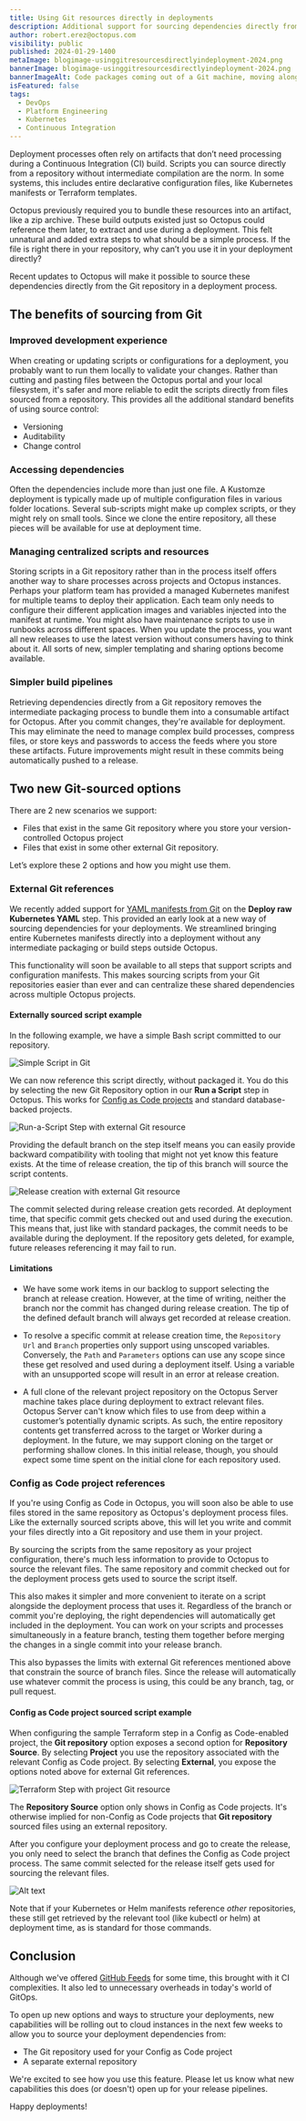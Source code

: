 ```yaml
---
title: Using Git resources directly in deployments
description: Additional support for sourcing dependencies directly from Git without intermediate packaging.
author: robert.erez@octopus.com
visibility: public
published: 2024-01-29-1400
metaImage: blogimage-usinggitresourcesdirectlyindeployment-2024.png
bannerImage: blogimage-usinggitresourcesdirectlyindeployment-2024.png
bannerImageAlt: Code packages coming out of a Git machine, moving along a conveyor belt into an Octopus machine, then becoming versioned releases.
isFeatured: false
tags: 
  - DevOps
  - Platform Engineering
  - Kubernetes
  - Continuous Integration
---
```


Deployment processes often rely on artifacts that don’t need processing during a Continuous Integration (CI) build. Scripts you can source directly from a repository without intermediate compilation are the norm. In some systems, this includes entire declarative configuration files, like Kubernetes manifests or Terraform templates. 

Octopus previously required you to bundle these resources into an artifact, like a zip archive. These build outputs existed just so Octopus could reference them later, to extract and use during a deployment. This felt unnatural and added extra steps to what should be a simple process. If the file is right there in your repository, why can’t you use it in your deployment directly?

Recent updates to Octopus will make it possible to source these dependencies directly from the Git repository in a deployment process.

## The benefits of sourcing from Git

### Improved development experience

When creating or updating scripts or configurations for a deployment, you probably want to run them locally to validate your changes. Rather than cutting and pasting files between the Octopus portal and your local filesystem, it's safer and more reliable to edit the scripts directly from files sourced from a repository. This provides all the additional standard benefits of using source control:

- Versioning
- Auditability
- Change control

### Accessing dependencies

Often the dependencies include more than just one file. A Kustomze deployment is typically made up of multiple configuration files in various folder locations. Several sub-scripts might make up complex scripts, or they might rely on small tools. Since we clone the entire repository, all these pieces will be available for use at deployment time.

### Managing centralized scripts and resources

Storing scripts in a Git repository rather than in the process itself offers another way to share processes across projects and Octopus instances. Perhaps your platform team has provided a managed Kubernetes manifest for multiple teams to deploy their application. Each team only needs to configure their different application images and variables injected into the manifest at runtime. You might also have maintenance scripts to use in runbooks across different spaces. When you update the process, you want all new releases to use the latest version without consumers having to think about it. All sorts of new, simpler templating and sharing options become available.

### Simpler build pipelines

Retrieving dependencies directly from a Git repository removes the intermediate packaging process to bundle them into a consumable artifact for Octopus. After you commit changes, they're available for deployment. This may eliminate the need to manage complex build processes, compress files, or store keys and passwords to access the feeds where you store these artifacts. Future improvements might result in these commits being automatically pushed to a release.

## Two new Git-sourced options

There are 2 new scenarios we  support: 

- Files that exist in the same Git repository where you store your version-controlled Octopus project
- Files that exist in some other external Git repository. 

Let’s explore these 2 options and how you might use them.

### External Git references

We recently added support for [YAML manifests from Git](https://octopus.com/blog/manifests-from-git) on the **Deploy raw Kubernetes YAML** step. This provided an early look at a new way of sourcing dependencies for your deployments. We streamlined bringing entire Kubernetes manifests directly into a deployment without any intermediate packaging or build steps outside Octopus.

This functionality will soon be available to all steps that support scripts and configuration manifests. This makes sourcing scripts from your Git repositories easier than ever and can centralize these shared dependencies across multiple Octopus projects. 

#### Externally sourced script example

In the following example, we have a simple Bash script committed to our repository.

![Simple Script in Git](external-git-bash.png)

We can now reference this script directly, without packaged it. You do this by selecting the new Git Repository option in our **Run a Script** step in Octopus. This works for [Config as Code projects](https://octopus.com/docs/projects/version-control) and standard database-backed projects.

![Run-a-Script Step with external Git resource](external-git-run-a-script.png)

Providing the default branch on the step itself means you can easily provide backward compatibility with tooling that might not yet know this feature exists. At the time of release creation, the tip of this branch will source the script contents.

![Release creation with external Git resource](external-git-release-creation.png)

The commit selected during release creation gets recorded. At deployment time, that specific commit gets checked out and used during the execution. This means that, just like with standard packages, the commit needs to be available during the deployment. If the repository gets deleted, for example, future releases referencing it may fail to run.

#### Limitations

- We have some work items in our backlog to support selecting the branch at release creation. However, at the time of writing, neither the branch nor the commit has changed during release creation. The tip of the defined default branch will always get recorded at release creation.

- To resolve a specific commit at release creation time, the `Repository Url` and `Branch` properties only support using unscoped variables. Conversely, the `Path` and `Parameters` options can use any scope since these get resolved and used during a deployment itself. Using a variable with an unsupported scope will result in an error at release creation.

- A full clone of the relevant project repository on the Octopus Server machine takes place during deployment to extract relevant files. Octopus Server can't know which files to use from deep within a customer’s potentially dynamic scripts. As such, the entire repository contents get transferred across to the target or Worker during a deployment. In the future, we may support cloning on the target or performing shallow clones. In this initial release, though, you should expect some time spent on the initial clone for each repository used.

### Config as Code project references

If you're using Config as Code in Octopus, you will soon also be able to use files stored in the same repository as Octopus's deployment process files. Like the externally sourced scripts above, this will let you write and commit your files directly into a Git repository and use them in your project. 

By sourcing the scripts from the same repository as your project configuration, there's much less information to provide to Octopus to source the relevant files. The same repository and commit checked out for the deployment process gets used to source the script itself. 

This also makes it simpler and more convenient to iterate on a script alongside the deployment process that uses it. Regardless of the branch or commit you're deploying, the right dependencies will automatically get included in the deployment. You can work on your scripts and processes simultaneously in a feature branch, testing them together before merging the changes in a single commit into your release branch.

This also bypasses the limits with external Git references mentioned above that constrain the source of branch files. Since the release will automatically use whatever commit the process is using, this could be any branch, tag, or pull request.

#### Config as Code project sourced script example

When configuring the sample Terraform step in a Config as Code-enabled project, the **Git repository** option exposes a second option for **Repository Source**.  By selecting **Project** you use the repository associated with the relevant Config as Code project. By selecting **External**, you expose the options noted above for external Git references.

![Terraform Step with project Git resource](cac-git-terraform.png)

The **Repository Source** option only shows in Config as Code projects. It's otherwise implied for non-Config as Code projects that **Git repository** sourced files using an external repository.

After you configure your deployment process and go to create the release, you only need to select the branch that defines the Config as Code project process. The same commit selected for the release itself gets used for sourcing the relevant files.

![Alt text](image.png)

Note that if your Kubernetes or Helm manifests reference _other_ repositories, these still get retrieved by the relevant tool (like kubectl or helm) at deployment time, as is standard for those commands.

## Conclusion

Although we've offered [GitHub Feeds](https://octopus.com/docs/packaging-applications/package-repositories/github-feeds) for some time, this brought with it CI complexities. It also led to unnecessary overheads in today's world of GitOps.

To open up new options and ways to structure your deployments, new capabilities will be rolling out to cloud instances in the next few weeks to allow you to source your deployment dependencies from:

- The Git repository used for your Config as Code project 
- A separate external repository

We're excited to see how you use this feature. Please let us know what new capabilities this does (or doesn't) open up for your release pipelines.

Happy deployments!
